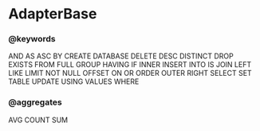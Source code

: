 # AdapterBase

### @keywords

AND AS ASC BY CREATE DATABASE DELETE DESC DISTINCT DROP EXISTS FROM FULL GROUP
HAVING IF INNER INSERT INTO IS JOIN LEFT LIKE LIMIT NOT NULL OFFSET ON OR ORDER OUTER
RIGHT SELECT SET TABLE UPDATE USING VALUES WHERE

### @aggregates

AVG COUNT SUM
